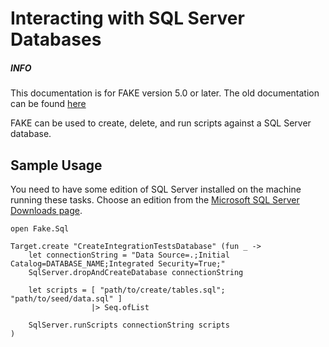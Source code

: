 # Interacting with SQL Server Databases

<div class="alert alert-info">
    <h5>INFO</h5>
    <p>This documentation is for FAKE version 5.0 or later. The old documentation can be found <a href="v4/fake-sql-sqlserver.html">here</a></p>
</div>

FAKE can be used to create, delete, and run scripts against a SQL Server database.

## Sample Usage

You need to have some edition of SQL Server installed on the machine running these tasks. Choose an edition from the [Microsoft SQL Server Downloads page](https://www.microsoft.com/en-us/sql-server/sql-server-downloads).

    open Fake.Sql

    Target.create "CreateIntegrationTestsDatabase" (fun _ ->
        let connectionString = "Data Source=.;Initial Catalog=DATABASE_NAME;Integrated Security=True;"
        SqlServer.dropAndCreateDatabase connectionString

        let scripts = [ "path/to/create/tables.sql"; "path/to/seed/data.sql" ]
                      |> Seq.ofList

        SqlServer.runScripts connectionString scripts
    )